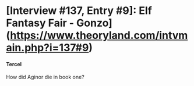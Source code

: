 # [Interview #137, Entry #9]: Elf Fantasy Fair - Gonzo](https://www.theoryland.com/intvmain.php?i=137#9)

#### TerceI

How did Aginor die in book one?

